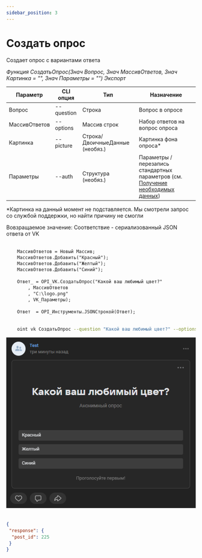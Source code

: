 ```yaml
---
sidebar_position: 3
---
```


# Создать опрос
Создает опрос с вариантами ответа

*Функция СоздатьОпрос(Знач Вопрос, Знач МассивОтветов, Знач Картинка = "", Знач Параметры = "") Экспорт*

  | Параметр | CLI опция | Тип | Назначение |
  |-|-|-|-|
  | Вопрос | --question | Строка | Вопрос в опросе |
  | МассивОтветов | --options | Массив строк | Набор ответов на вопрос опроса |
  | Картинка | --picture | Строка/ДвоичныеДанные (необяз.) | Картинка фона опроса* |
  | Параметры | --auth | Структура (необяз.) | Параметры / перезапись стандартных параметров (см. [Получение необходимых данных](../)) |
  
  *Картинка на данный момент не подставляется. Мы смотрели запрос со службой поддержки, но найти причину не смогли
  
  Вовзращаемое значение: Соответствие - сериализованный JSON ответа от VK

```bsl title="Пример кода"
	
	МассивОтветов = Новый Массив;
	МассивОтветов.Добавить("Красный");
	МассивОтветов.Добавить("Желтый");
	МассивОтветов.Добавить("Синий");
	
	Ответ_ = OPI_VK.СоздатьОпрос("Какой ваш любимый цвет?"
		, МассивОтветов
		, "C:\logo.png"
		, VK_Параметры);

	Ответ  = OPI_Инструменты.JSONСтрокой(Ответ);

```

```sh title="Пример команд CLI"

    oint vk СоздатьОпрос --question "Какой ваш любимый цвет?" --options "['Красный','Желтый','Синий']" --picture "C:\alpaca.png" --auth C:\auth.json

```

![Результат](img/2.png)

```json title="Результат"

{
 "response": {
  "post_id": 225
 }
}

```
